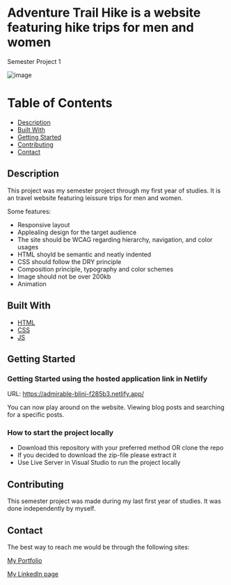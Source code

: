 # Adventure Trail Hike is a website featuring hike trips for men and women 
Semester Project 1

![image](https://i.ibb.co/Sf1dRQB/adventure-trail-hikes-webpage-img.jpg)



# Table of Contents

- [Description](#description)
- [Built With](#built-with)
- [Getting Started](#getting-started)
- [Contributing](#contributing)
- [Contact](#contact)

## Description

This project was my semester project through my first year of studies. It is an travel website featuring leissure trips for men and women.

Some features:
- Responsive layout
- Applealing design for the target audience
- The site should be WCAG regarding hierarchy, navigation, and color usages
- HTML shoyld be semantic and neatly indented
- CSS should follow the DRY principle
- Composition principle, typography and color schemes
- Image should not be over 200kb
- Animation

## Built With

- [HTML](https://html.com/)
- [CSS](https://developer.mozilla.org/en-US/docs/Web/CSS)
- [JS](https://www.javascript.com/)

## Getting Started

### Getting Started using the hosted application link in Netlify

URL: https://admirable-blini-f285b3.netlify.app/

You can now play around on the website. Viewing blog posts and searching for a specific posts. 


### How to start the project locally

- Download this repository with your preferred method OR clone the repo
- If you decided to download the zip-file please extract it
- Use Live Server in Visual Studio to run the project locally


## Contributing

This semester project was made during my last first year of studies. It was done independently by myself.

## Contact

The best way to reach me would be through the following sites:

[My Portfolio](https://www.abjerke.com/)

[My LinkedIn page]( https://www.linkedin.com/in/aina-bjerke-a2b114172/)

